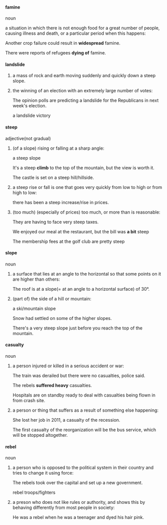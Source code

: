 #### famine
noun

a situation in which there is not enough food for a great number of people, causing illness and death, or a particular period when this happens:

Another crop failure could result in **widespread** famine.

There were reports of refugees **dying of** famine.

#### landslide
1. a mass of rock and earth moving suddenly and quickly down a steep slope.

2. the winning of an election with an extremely large number of votes:
   
   The opinion polls are predicting a landslide for the Republicans in next week's election.

   a landslide victory


#### steep
adjective(not gradual)

1. (of a slope) rising or falling at a sharp angle:
   
   a steep slope

   It's a steep **climb** to the top of the mountain, but the view is worth it.

   The castle is set on a steep hill/hillside.

2. a steep rise or fall is one that goes very quickly from low to high or from high to low:

   there has been a steep increase/rise in prices. 

3. (too much) (especially of prices) too much, or more than is reasonable:

   They are having to face very steep taxes.

   We enjoyed our meal at the restaurant, but the bill was **a bit** steep

   The membership fees at the golf club are pretty steep   

#### slope
noun

1. a surface that lies at an angle to the horizontal so that some points on it are higher than others:
   
   The roof is at a slope(= at an angle to a horizontal surface) of 30°.

2. (part of) the side of a hill or mountain:
   
   a ski/mountain slope

   Snow had settled on some of the higher slopes.

   There's a very steep slope just before you reach the top of the mountain.

#### casualty
noun

1. a person injured or killed in a serious accident or war:
   
   The train was derailed but there were no casualties, police said.

   The rebels **suffered heavy** casualties.

   Hospitals are on standby ready to deal with casualties being flown in from crash site.

2. a person or thing that suffers as a result of something else happening:
   
   She lost her job in 2011, a casualty of the recession.

   The first casualty of the reorganization will be the bus service, which will be stopped altogether.   


#### rebel
noun

1. a person who is opposed to the political system in their country and tries to change it using force:
   
   The rebels took over the capital and set up a new government.

   rebel troops/fighters

2. a preson who does not like rules or authority, and shows this by behaving differently from most people in society:

   He was a rebel when he was a teenager and dyed his hair pink.



